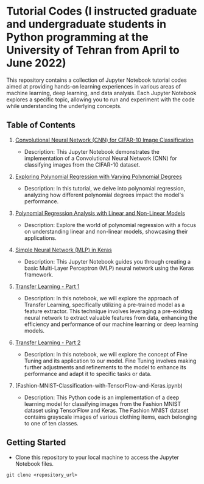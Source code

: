 # Tutorial Codes (I instructed graduate and undergraduate students in Python programming at the University of Tehran from April to June 2022)

This repository contains a collection of Jupyter Notebook tutorial codes aimed at providing hands-on learning experiences in various areas of machine learning, deep learning, and data analysis. Each Jupyter Notebook explores a specific topic, allowing you to run and experiment with the code while understanding the underlying concepts.

## Table of Contents

1. [Convolutional Neural Network (CNN) for CIFAR-10 Image Classification](Convolutional_Neural_Network_(CNN)_for_CIFAR_10_Image_Classification.ipynb)
    - Description: This Jupyter Notebook demonstrates the implementation of a Convolutional Neural Network (CNN) for classifying images from the CIFAR-10 dataset.
   
2. [Exploring Polynomial Regression with Varying Polynomial Degrees](Exploring_Polynomial_Regression_with_Varying_Polynomial_Degrees.ipynb)
    - Description: In this tutorial, we delve into polynomial regression, analyzing how different polynomial degrees impact the model's performance.

3. [Polynomial Regression Analysis with Linear and Non-Linear Models](Polynomial_Regression_Analysis_with_Linear_and_Non_Linear_Models.ipynb)
    - Description: Explore the world of polynomial regression with a focus on understanding linear and non-linear models, showcasing their applications.

4. [Simple Neural Network (MLP) in Keras](Simple_neural_network(mlp)_in_keras.ipynb)
    - Description: This Jupyter Notebook guides you through creating a basic Multi-Layer Perceptron (MLP) neural network using the Keras framework.
5. [Transfer Learning - Part 1](Transfer_learning_part1.ipynb)
    - Description: In this notebook, we will explore the approach of Transfer Learning, specifically utilizing a pre-trained model as a feature extractor. This technique involves leveraging a pre-existing neural network to extract valuable features from data, enhancing the efficiency and performance of our machine learning or deep learning models.
6. [Transfer Learning - Part 2](Transfer_learning_part2_and_Fine_tuning.ipynb)
    - Description: In this notebook, we will explore the concept of Fine Tuning and its application to our model. Fine Tuning involves making further adjustments and refinements to the model to enhance its performance and adapt it to specific tasks or data.
7. [Fashion-MNIST-Classification-with-TensorFlow-and-Keras.ipynb)
    - Description: This Python code is an implementation of a deep learning model for classifying images from the Fashion MNIST dataset using TensorFlow and Keras. The Fashion MNIST dataset contains grayscale images of various clothing items, each belonging to one of ten classes.

## Getting Started

- Clone this repository to your local machine to access the Jupyter Notebook files.

```shell
git clone <repository_url>
